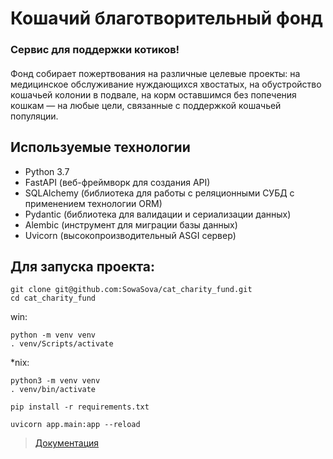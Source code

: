 # Кошачий благотворительный фонд
### Сервис для поддержки котиков!

####
Фонд собирает пожертвования на различные целевые проекты: на медицинское обслуживание нуждающихся хвостатых, на обустройство кошачьей колонии в подвале, на корм оставшимся без попечения кошкам — на любые цели, связанные с поддержкой кошачьей популяции.

## Используемые технологии

 - Python 3.7
 - FastAPI (веб-фреймворк для создания API)
 - SQLAlchemy (библиотека для работы с реляционными СУБД с применением технологии ORM)
 - Pydantic (библиотека для валидации и сериализации данных)
 - Alembic (инструмент для миграции базы данных)
 - Uvicorn (высокопроизводительный ASGI сервер)

## Для запуска проекта:

```
git clone git@github.com:SowaSova/cat_charity_fund.git
cd cat_charity_fund
```
win:
```
python -m venv venv
. venv/Scripts/activate
```
*nix:
```
python3 -m venv venv
. venv/bin/activate
```

```
pip install -r requirements.txt
```
```
uvicorn app.main:app --reload
```
>[Документация](http://localhost:8000/docs)

